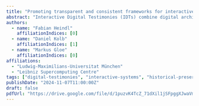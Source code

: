 ```yaml
---
title: "Promoting transparent and consistent frameworks for interactive digital testimonies: A case study on preserving Zilli Schmidt's story"
abstract: "Interactive Digital Testimonies (IDTs) combine digital archives of purpose-made recordings, conversational agents, and immersive display technology to preserve and recreate interactive conversations with contemporary witnesses in a lifelike manner. IDTs represent a specific subcategory of (Embodied) Conversational Agents (ECAs) due to the constraint of not including AI-generated or otherwise synthetic responses or actions. While numerous IDTs have been developed over the last few years, the descriptions of these systems and their respective evaluations frequently lack consistency and transparency, which has led to considerable heterogeneity and a lack of comparability. To counteract these developments, we present the IDT of Holocaust survivor and member of the German-speaking Romani community Zilli Schmidt, which we developed since 2021. We transparently share both content-related and technical features of this IDT."
authors:
  - name: "Fabian Heindl"
    affiliationIndices: [0]
  - name: "Daniel Kolb"
    affiliationIndices: [1]
  - name: "Markus Gloe"
    affiliationIndices: [0]
affiliations:
  - "Ludwig-Maximilians-Universitat München"
  - "Leibniz Supercomputing Centre"
tags: ["digital-testimonies", "interactive-systems", "historical-preservation", "ethical-ai", "human-computer-interaction", "memorial-technology", "transparency"]
publishDate: "2024-11-07T11:00:00Z"
draft: false
pdfUrl: "https://drive.google.com/file/d/1puzvK4TcZ_71dXil1jSFpggXJwaVmksJ/view"
---
```

